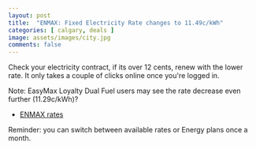 ```yaml
---
layout: post
title:  "ENMAX: Fixed Electricity Rate changes to 11.49c/kWh"
categories: [ calgary, deals ]
image: assets/images/city.jpg
comments: false
---
```


Check your electricity contract, if its over 12 cents, renew with the lower rate.  It only takes a couple of clicks online once you're logged in.  

Note: EasyMax Loyalty Dual Fuel users may see the rate decrease even further (11.29c/kWh)?

- [ENMAX rates](https://www1.enmax.com/electricity-and-natural-gas/easymax)


Reminder: you can switch between available rates or Energy plans once a month.